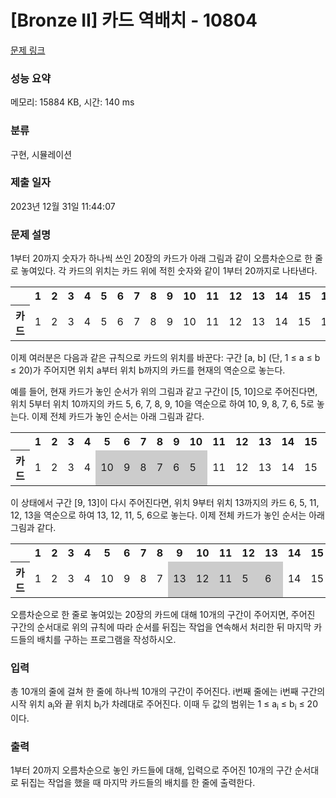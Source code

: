 # [Bronze II] 카드 역배치 - 10804 

[문제 링크](https://www.acmicpc.net/problem/10804) 

### 성능 요약

메모리: 15884 KB, 시간: 140 ms

### 분류

구현, 시뮬레이션

### 제출 일자

2023년 12월 31일 11:44:07

### 문제 설명

<p>1부터 20까지 숫자가 하나씩 쓰인 20장의 카드가 아래 그림과 같이 오름차순으로 한 줄로 놓여있다. 각 카드의 위치는 카드 위에 적힌 숫자와 같이 1부터 20까지로 나타낸다. </p>

<table class="table table-bordered">
	<tbody>
		<tr>
			<th> </th>
			<th>1</th>
			<th>2</th>
			<th>3</th>
			<th>4</th>
			<th>5</th>
			<th>6</th>
			<th>7</th>
			<th>8</th>
			<th>9</th>
			<th>10</th>
			<th>11</th>
			<th>12</th>
			<th>13</th>
			<th>14</th>
			<th>15</th>
			<th>16</th>
			<th>17</th>
			<th>18</th>
			<th>19</th>
			<th>20</th>
		</tr>
		<tr>
			<th>카드</th>
			<td>1</td>
			<td>2</td>
			<td>3</td>
			<td>4</td>
			<td>5</td>
			<td>6</td>
			<td>7</td>
			<td>8</td>
			<td>9</td>
			<td>10</td>
			<td>11</td>
			<td>12</td>
			<td>13</td>
			<td>14</td>
			<td>15</td>
			<td>16</td>
			<td>17</td>
			<td>18</td>
			<td>19</td>
			<td>20</td>
		</tr>
	</tbody>
</table>

<p>이제 여러분은 다음과 같은 규칙으로 카드의 위치를 바꾼다: 구간 [a, b] (단, 1 ≤ a ≤ b ≤ 20)가 주어지면 위치 a부터 위치 b까지의 카드를 현재의 역순으로 놓는다.</p>

<p>예를 들어, 현재 카드가 놓인 순서가 위의 그림과 같고 구간이 [5, 10]으로 주어진다면, 위치 5부터 위치 10까지의 카드 5, 6, 7, 8, 9, 10을 역순으로 하여 10, 9, 8, 7, 6, 5로 놓는다. 이제 전체 카드가 놓인 순서는 아래 그림과 같다.</p>

<table class="table table-bordered">
	<tbody>
		<tr>
			<th> </th>
			<th>1</th>
			<th>2</th>
			<th>3</th>
			<th>4</th>
			<th>5</th>
			<th>6</th>
			<th>7</th>
			<th>8</th>
			<th>9</th>
			<th>10</th>
			<th>11</th>
			<th>12</th>
			<th>13</th>
			<th>14</th>
			<th>15</th>
			<th>16</th>
			<th>17</th>
			<th>18</th>
			<th>19</th>
			<th>20</th>
		</tr>
		<tr>
			<th>카드</th>
			<td>1</td>
			<td>2</td>
			<td>3</td>
			<td>4</td>
			<td style="background-color: #ccc;">10</td>
			<td style="background-color: #ccc;">9</td>
			<td style="background-color: #ccc;">8</td>
			<td style="background-color: #ccc;">7</td>
			<td style="background-color: #ccc;">6</td>
			<td style="background-color: #ccc;">5</td>
			<td>11</td>
			<td>12</td>
			<td>13</td>
			<td>14</td>
			<td>15</td>
			<td>16</td>
			<td>17</td>
			<td>18</td>
			<td>19</td>
			<td>20</td>
		</tr>
	</tbody>
</table>

<p>이 상태에서 구간 [9, 13]이 다시 주어진다면, 위치 9부터 위치 13까지의 카드 6, 5, 11, 12, 13을 역순으로 하여 13, 12, 11, 5, 6으로 놓는다. 이제 전체 카드가 놓인 순서는 아래 그림과 같다.</p>

<table class="table table-bordered">
	<tbody>
		<tr>
			<th> </th>
			<th>1</th>
			<th>2</th>
			<th>3</th>
			<th>4</th>
			<th>5</th>
			<th>6</th>
			<th>7</th>
			<th>8</th>
			<th>9</th>
			<th>10</th>
			<th>11</th>
			<th>12</th>
			<th>13</th>
			<th>14</th>
			<th>15</th>
			<th>16</th>
			<th>17</th>
			<th>18</th>
			<th>19</th>
			<th>20</th>
		</tr>
		<tr>
			<th>카드</th>
			<td>1</td>
			<td>2</td>
			<td>3</td>
			<td>4</td>
			<td>10</td>
			<td>9</td>
			<td>8</td>
			<td>7</td>
			<td style="background-color: #ccc;">13</td>
			<td style="background-color: #ccc;">12</td>
			<td style="background-color: #ccc;">11</td>
			<td style="background-color: #ccc;">5</td>
			<td style="background-color: #ccc;">6</td>
			<td>14</td>
			<td>15</td>
			<td>16</td>
			<td>17</td>
			<td>18</td>
			<td>19</td>
			<td>20</td>
		</tr>
	</tbody>
</table>

<p>오름차순으로 한 줄로 놓여있는 20장의 카드에 대해 10개의 구간이 주어지면, 주어진 구간의 순서대로 위의 규칙에 따라 순서를 뒤집는 작업을 연속해서 처리한 뒤 마지막 카드들의 배치를 구하는 프로그램을 작성하시오.</p>

### 입력 

 <p>총 10개의 줄에 걸쳐 한 줄에 하나씩 10개의 구간이 주어진다. i번째 줄에는 i번째 구간의 시작 위치 a<sub>i</sub>와 끝 위치 b<sub>i</sub>가 차례대로 주어진다. 이때 두 값의 범위는 1 ≤ a<sub>i</sub> ≤ b<sub>i</sub> ≤ 20이다.</p>

### 출력 

 <p>1부터 20까지 오름차순으로 놓인 카드들에 대해, 입력으로 주어진 10개의 구간 순서대로 뒤집는 작업을 했을 때 마지막 카드들의 배치를 한 줄에 출력한다. </p>


